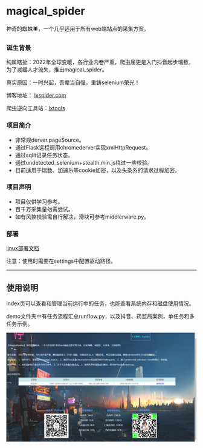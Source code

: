 # magical_spider
神奇的蜘蛛🕷，一个几乎适用于所有web端站点的采集方案。


### 诞生背景
纯属瞎扯：2022年全球变暖，各行业内卷严重，爬虫届更是入门抖音起步瑞数，为了减缓人才流失，推出magical_spider。

真实原因：一时兴起，吾辈当自强，重铸selenium荣光！ 

博客地址： [lxspider.com](http://www.lxspider.com)

爬虫逆向工具站：[lxtools](http://www.cnlans.com/lx/tools)


### 项目简介
- 非常规derver.pageSource。
- 通过Flask远程调用chromederver实现xmlHttpRequest。
- 通过sqlit记录任务状态。
- 通过undetected_selenium+stealth.min.js绕过一些校验。
- 目前适用于瑞数、加速乐等cookie加密，以及头条系的请求过程加密。


### 项目声明
- 项目仅供学习参考。
- 百千万采集量勿需尝试。
- 如有风控校验需自行解决，滑块可参考middlerware.py。




### 部署
[linux部署文档](./docs/部署.txt)

注意：使用时需要在settings中配置驱动路径。

---

## 使用说明

index页可以查看和管理当前运行中的任务，也能查看系统内存和磁盘使用情况。

demo文件夹中有任务流程汇总runflow.py，以及抖音、药监局案例，单任务和多任务示例。



![Alt](./static/image/index.png)
